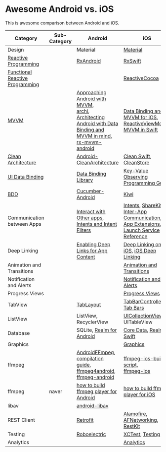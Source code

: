 # Awesome Android vs. iOS

This is awesome comparison between Android and iOS.

| Category | Sub-Category | Android | iOS | Both |
| --- | --- | --- | --- | -- |
| Design |  | Material | [Material](https://github.com/cjwirth/awesome-ios-ui#material-design) | |
| [Reactive Programming](https://en.wikipedia.org/wiki/Reactive_programming) | | [RxAndroid](https://github.com/ReactiveX/RxAndroid) | [RxSwift](https://github.com/ReactiveX/RxSwift) | |
| [Functional Reactive Programming](https://en.wikipedia.org/wiki/Functional_reactive_programming) | | | [ReactiveCocoa](https://github.com/ReactiveCocoa/ReactiveCocoa) | |
| [MVVM](https://en.wikipedia.org/wiki/Model%E2%80%93view%E2%80%93viewmodel) | | [Approaching Android with MVVM](https://labs.ribot.co.uk/approaching-android-with-mvvm-8ceec02d5442#.5rtpqlsrz),<br> [archi](https://github.com/ivacf/archi),<br> [Architecting Android with Data Binding and MVVM in mind](https://medium.cobeisfresh.com/architecting-android-with-data-binding-and-mvvm-in-mind-8874bbec0b0d#.9sgim8js1), [rx-mvvm-android](https://github.com/ffgiraldez/rx-mvvm-android) | [Data Binding and MVVM for iOS](https://github.com/markohlebar/BIND), [ReactiveViewModel](https://github.com/ReactiveCocoa/ReactiveViewModel), [MVVM in Swift](http://artsy.github.io/blog/2015/09/24/mvvm-in-swift/) | |
| [Clean Architecture](https://8thlight.com/blog/uncle-bob/2012/08/13/the-clean-architecture.html) | | [Android-CleanArchitecture](https://github.com/android10/Android-CleanArchitecture) | [Clean Swift](http://clean-swift.com/clean-swift-ios-architecture/), [CleanStore](https://github.com/Clean-Swift/CleanStore) | |
| [UI Data Binding](https://en.wikipedia.org/wiki/UI_data_binding) | | [Data Binding Library](https://developer.android.com/topic/libraries/data-binding/index.html) | [Key-Value Observing Programming Guide](https://developer.apple.com/library/ios/documentation/Cocoa/Conceptual/KeyValueObserving/KeyValueObserving.html) | |
| [BDD](https://en.wikipedia.org/wiki/Behavior-driven_development) | | [Cucumber-Android](https://github.com/cucumber/cucumber-jvm/tree/master/android) | [Kiwi](https://github.com/kiwi-bdd/Kiwi) | |
| Communication between Apps | | [Interact with Other apps](https://developer.android.com/training/basics/intents/index.html), [Intents and Intent Filters](https://developer.android.com/guide/components/intents-filters.html) | [Intents](https://developer.apple.com/reference/intents), [ShareKit](http://getsharekit.com/), [Inter-App Communication](https://developer.apple.com/library/ios/documentation/iPhone/Conceptual/iPhoneOSProgrammingGuide/Inter-AppCommunication/Inter-AppCommunication.html), [App Extensions](https://developer.apple.com/library/ios/documentation/General/Conceptual/ExtensibilityPG/index.html), [Launch Service Reference](https://developer.apple.com/library/mac/documentation/Carbon/Reference/LaunchServicesReference/index.html#//apple_ref/c/tdef/LSRolesMask) | |
| Deep Linking | | [Enabling Deep Links for App Content](https://developer.android.com/training/app-indexing/deep-linking.html) | [Deep Linking on iOS](http://www.programmableweb.com/news/how-to-implement-deep-linking-ios/how-to/2015/07/14), [iOS Deep Linking](http://docs.urbanairship.com/topic-guides/ios-deep-linking.html) | |
| Animation and Transitions | | | [Animation and Transitions](https://github.com/cjwirth/awesome-ios-ui#animations-and-transitions) | |
| Notification and Alerts | | | [Notification and Alerts](https://github.com/cjwirth/awesome-ios-ui#notifications-and-alerts) | |
| Progress Views | | | [Progress Views](https://github.com/cjwirth/awesome-ios-ui#progress-views) | |
| TabView | | [TabLayout](https://developer.android.com/reference/android/support/design/widget/TabLayout.html) | [TabBarControllers](https://developer.apple.com/library/ios/documentation/WindowsViews/Conceptual/ViewControllerCatalog/Chapters/TabBarControllers.html), [Tab Bars](https://github.com/cjwirth/awesome-ios-ui#tab-bars) | |
| ListView | | ListView, RecyclerView | [UICollectionView](https://developer.apple.com/library/ios/documentation/UIKit/Reference/UICollectionView_class/), UITableView | |
| Database | | SQLite, [Realm for Android](https://realm.io/news/realm-for-android/) | [Core Data](https://github.com/vsouza/awesome-ios#core-data), [Realm Swift](https://realm.io/docs/swift/latest/) | |
| Graphics | | | [Graphics](https://github.com/vsouza/awesome-ios#graphics) | |
| ffmpeg | | [AndroidFFmpeg](https://github.com/appunite/AndroidFFmpeg), [compilation guide](https://trac.ffmpeg.org/wiki/CompilationGuide/Android), [ffmpeg4android](https://sourceforge.net/projects/ffmpeg4android/), [ffmpeg-android](https://github.com/Yelp/ffmpeg-android) | [ffmpeg-ios-build-script](https://github.com/kewlbear/FFmpeg-iOS-build-script),<br> [ffmpeg-ios](https://github.com/chrisballinger/FFmpeg-iOS) | |
| ffmpeg | naver | [how to build ffmpeg player for Android](http://d2.naver.com/helloworld/8794) | [how to build ffmpeg player for iOS](http://d2.naver.com/helloworld/1207) | |
| libav | | [android-libav](https://github.com/tguillem/android-libav) | | |
| REST Client | | [Retrofit](http://square.github.io/retrofit/) | [Alamofire](https://github.com/Alamofire/Alamofire), [AFNetworking](https://github.com/AFNetworking/AFNetworking), [RestKit](https://github.com/RestKit/RestKit) | |
| Testing | | [Roboelectric](http://robolectric.org/) | [XCTest](https://developer.apple.com/reference/xctest), [Testing](https://github.com/vsouza/awesome-ios#testing) | [Appium](http://appium.io/) |
| Analytics | | | [Analytics](https://github.com/vsouza/awesome-ios#analytics) | . |
